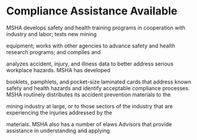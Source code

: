 # Compliance Assistance Available

MSHA develops safety and health training programs in cooperation with industry and labor; tests new mining

equipment; works with other agencies to advance safety and health research programs; and compiles and

analyzes accident, injury, and illness data to better address serious workplace hazards. MSHA has developed

booklets, pamphlets, and pocket-size laminated cards that address known safety and health hazards and identify acceptable compliance processes. MSHA routinely distributes its accident prevention materials to the

mining industry at large, or to those sectors of the industry that are experiencing the injuries addressed by the

materials. MSHA also has a number of elaws Advisors that provide assistance in understanding and applying
